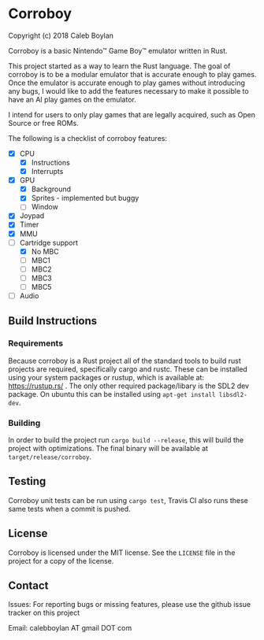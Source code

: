 # Corroboy

Copyright (c) 2018 Caleb Boylan

Corroboy is a basic Nintendo™ Game Boy™ emulator written in Rust.

This project started as a way to learn the Rust language. The goal of
corroboy is to be a modular emulator that is accurate enough to play games.
Once the emulator is accurate enough to play games without introducing any
bugs, I would like to add the features necessary to make it possible to have an
AI play games on the emulator.

I intend for users to only play games that are legally acquired, such as
Open Source or free ROMs.

The following is a checklist of corroboy features:
 - [x] CPU
   - [x] Instructions
   - [x] Interrupts
 - [x] GPU
   - [x] Background
   - [x] Sprites - implemented but buggy
   - [ ] Window
 - [x] Joypad
 - [x] Timer
 - [x] MMU
 - [ ] Cartridge support
   - [x] No MBC
   - [ ] MBC1
   - [ ] MBC2
   - [ ] MBC3
   - [ ] MBC5
 - [ ] Audio

## Build Instructions

### Requirements

Because corroboy is a Rust project all of the standard tools to build rust
projects are required, specifically cargo and rustc. These can be installed
using your system packages or rustup, which is available at: https://rustup.rs/
. The only other required package/libary is the SDL2 dev package. On ubuntu
this can be installed using `apt-get install libsdl2-dev`.

### Building

In order to build the project run `cargo build --release`, this will build the
project with optimizations. The final binary will be available at
`target/release/corroboy`.

## Testing

Corroboy unit tests can be run using `cargo test`, Travis CI also runs these
same tests when a commit is pushed.

## License

Corroboy is licensed under the MIT license. See the `LICENSE` file in the project
for a copy of the license.

## Contact

Issues: For reporting bugs or missing features, please use the github issue
tracker on this project

Email: calebboylan AT gmail DOT com
